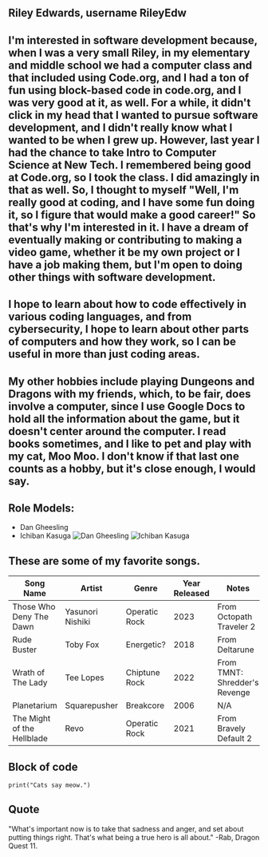 ## Riley Edwards, username RileyEdw
## I'm interested in software development because, when I was a very small Riley, in my elementary and middle school we had a computer class and that included using Code.org, and I had a ton of fun using block-based code in code.org, and I was very good at it, as well. For a while, it didn't click in my head that I wanted to pursue software development, and I didn't really know what I wanted to be when I grew up. However, last year I had the chance to take Intro to Computer Science at New Tech. I remembered being good at Code.org, so I took the class. I did amazingly in that as well. So, I thought to myself "Well, I'm really good at coding, and I have some fun doing it, so I figure that would make a good career!" So that's why I'm interested in it. I have a dream of eventually making or contributing to making a video game, whether it be my own project or I have a job making them, but I'm open to doing other things with software development.
## I hope to learn about how to code effectively in various coding languages, and from cybersecurity, I hope to learn about other parts of computers and how they work, so I can be useful in more than just coding areas.
## My other hobbies include playing Dungeons and Dragons with my friends, which, to be fair, does involve a computer, since I use Google Docs to hold all the information about the game, but it doesn't center around the computer. I read books sometimes, and I like to pet and play with my cat, Moo Moo. I don't know if that last one counts as a hobby, but it's close enough, I would say.
## Role Models:
- Dan Gheesling
- Ichiban Kasuga
![Dan Gheesling](https://m.media-amazon.com/images/M/MV5BNTY0OTY0Nzc5M15BMl5BanBnXkFtZTcwMzk4MDEyOA@@._V1_FMjpg_UX1000_.jpg)
![Ichiban Kasuga](https://static.tvtropes.org/pmwiki/pub/images/profile_ichiban.png)
## These are some of my favorite songs.

|Song Name | Artist | Genre | Year Released | Notes|
|---|---|---|---|---|
|Those Who Deny The Dawn|Yasunori Nishiki | Operatic Rock | 2023 | From Octopath Traveler 2
|Rude Buster | Toby Fox | Energetic? | 2018 | From Deltarune
|Wrath of The Lady | Tee Lopes |Chiptune Rock| 2022 | From TMNT: Shredder's Revenge
|Planetarium|Squarepusher|Breakcore|2006|N/A
|The Might of the Hellblade|Revo|Operatic Rock|2021|From Bravely Default 2

## Block of code

```
print("Cats say meow.")
```
## Quote
"What's important now is to take that sadness and anger, and set about putting things right. That's what being a true hero is all about."
-Rab, Dragon Quest 11.
